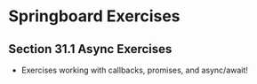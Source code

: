 # Springboard Exercises
## Section 31.1 Async Exercises

* Exercises working with callbacks, promises, and async/await!